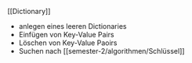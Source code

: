 [[Dictionary]]
- anlegen eines leeren Dictionaries
- Einfügen von Key-Value Pairs
- Löschen von Key-Value Paoirs
- Suchen nach [[semester-2/algorithmen/Schlüssel]] 